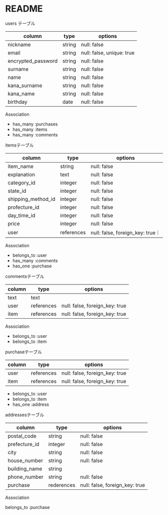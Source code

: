 # README
users テーブル

| column               |  type       |  options    |
|----------------------|-------------|-------------|
| nickname             | string      |  null: false|
| email                | string      |  null: false, unique: true
| encrypted_password   | string      |  null: false|
| surname              | string      |  null: false|
| name                 | string      |  null: false|
| kana_surname         | string      |  null: false|
| kana_name            | string      |  null: false|
| birthday             | date        |  null: false| 

Association

- has_many :purchases
- has_many :items
- has_many :comments

itemsテーブル

| column             |  type         |  options    |
|--------------------|-------------  |-------------|
| item_name          | string        |  null: false|
| explanation        | text          |  null: false|
| category_id        | integer       |  null: false|
| state_id           | integer       |  null: false|
| shipping_method_id | integer       |  null: false|
| profecture_id      | integer       |  null: false|
| day_time_id        | integer       |  null: false|
| price              | integer       |  null: false|
| user               |references     |  null: false, foreign_key: true｜


Association

- belongs_to :user
- has_many :comments
- has_one :purchase

commentsテーブル

| column      |  type       |  options                        |
|-------------|-------------|---------------------------------|
| text        | text        |                                 |
| user        | references  |   null: false, foreign_key: true|
| item        | references  |   null: false, foreign_key: true|

Association

- belongs_to :user
- belongs_to :item

purchaseテーブル

| column        |  type       |  options    |
|---------------|-------------|-------------|
| user          | references  |  null: false, foreign_key: true|
| item          | references  |  null: false, foreign_key: true|

- belongs_to :user
- belongs_to :item
- has_one :address

addressesテーブル

| column         |  type       |  options    |
|----------------|-------------|-------------|
|  postal_code   | string      |  null: false|
|  prefecture_id | integer     |  null: false|  
|  city          | string        |  null: false|
|  house_number  | string      |  null: false|
|  building_name | string      |             |
|  phone_number  | string      |  null: false|
|  purchase      | rederences  |  null: false, foreign_key: true

Association

belongs_to :purchase

